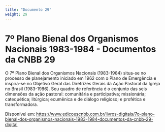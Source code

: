 ```yaml
---
title: "Documento 29"
weight: 29
---
```


# 7º Plano Bienal dos Organismos Nacionais 1983-1984 - Documentos da CNBB 29

O 7º Plano Bienal dos Organismos Nacionais (1983-1984) situa-se no processo de planejamento iniciado em 1962 com o Plano de Emergência e inspira-se no Objetivo Geral das Diretrizes Gerais da Ação Pastoral da Igreja no Brasil (1983-1986). Seu quadro de referência é o conjunto das seis dimensões da ação pastoral: comunitária e participativa; missionária; catequética; litúrgica; ecumênica e de diálogo religioso; e profética e transformadora.

Disponível em: https://www.edicoescnbb.com.br/livros-digitais/7o-plano-bienal-dos-organismos-nacionais-1983-1984-documentos-da-cnbb-29-digital
